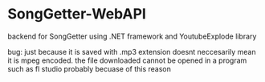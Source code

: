 # SongGetter-WebAPI
backend for SongGetter using .NET framework and YoutubeExplode library

bug:
just because it is saved with .mp3 extension doesnt neccesarily mean it is mpeg encoded.  the file downloaded cannot be opened in a program such as fl studio probably becuase of this reason
